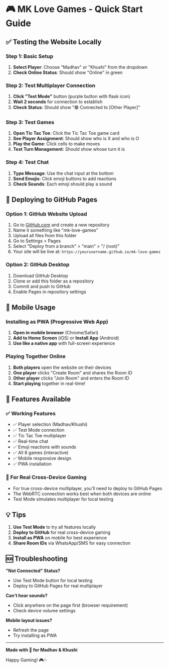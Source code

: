 # 🎮 MK Love Games - Quick Start Guide

## ✅ Testing the Website Locally

### Step 1: Basic Setup
1. **Select Player**: Choose "Madhav" or "Khushi" from the dropdown
2. **Check Online Status**: Should show "Online" in green

### Step 2: Test Multiplayer Connection
1. **Click "Test Mode"** button (purple button with flask icon)
2. **Wait 2 seconds** for connection to establish
3. **Check Status**: Should show "🟢 Connected to [Other Player]"

### Step 3: Test Games
1. **Open Tic Tac Toe**: Click the Tic Tac Toe game card
2. **See Player Assignment**: Should show who is X and who is O
3. **Play the Game**: Click cells to make moves
4. **Test Turn Management**: Should show whose turn it is

### Step 4: Test Chat
1. **Type Message**: Use the chat input at the bottom
2. **Send Emojis**: Click emoji buttons to add reactions
3. **Check Sounds**: Each emoji should play a sound

## 🚀 Deploying to GitHub Pages

### Option 1: GitHub Website Upload
1. Go to [GitHub.com](https://github.com) and create a new repository
2. Name it something like "mk-love-games"
3. Upload all files from this folder
4. Go to Settings > Pages
5. Select "Deploy from a branch" > "main" > "/ (root)"
6. Your site will be live at: `https://yourusername.github.io/mk-love-games`

### Option 2: GitHub Desktop
1. Download GitHub Desktop
2. Clone or add this folder as a repository
3. Commit and push to GitHub
4. Enable Pages in repository settings

## 📱 Mobile Usage

### Installing as PWA (Progressive Web App)
1. **Open in mobile browser** (Chrome/Safari)
2. **Add to Home Screen** (iOS) or **Install App** (Android)
3. **Use like a native app** with full-screen experience

### Playing Together Online
1. **Both players** open the website on their devices
2. **One player** clicks "Create Room" and shares the Room ID
3. **Other player** clicks "Join Room" and enters the Room ID
4. **Start playing** together in real-time!

## 🎯 Features Available

### ✅ Working Features
- ✅ Player selection (Madhav/Khushi)
- ✅ Test Mode connection
- ✅ Tic Tac Toe multiplayer
- ✅ Real-time chat
- ✅ Emoji reactions with sounds
- ✅ All 8 games (interactive)
- ✅ Mobile responsive design
- ✅ PWA installation

### 🚧 For Real Cross-Device Gaming
- For true cross-device multiplayer, you'll need to deploy to GitHub Pages
- The WebRTC connection works best when both devices are online
- Test Mode simulates multiplayer for local testing

## 💡 Tips

1. **Use Test Mode** to try all features locally
2. **Deploy to GitHub** for real cross-device gaming
3. **Install as PWA** on mobile for best experience
4. **Share Room IDs** via WhatsApp/SMS for easy connection

## 🆘 Troubleshooting

**"Not Connected" Status?**
- Use Test Mode button for local testing
- Deploy to GitHub Pages for real multiplayer

**Can't hear sounds?**
- Click anywhere on the page first (browser requirement)
- Check device volume settings

**Mobile layout issues?**
- Refresh the page
- Try installing as PWA

---

**Made with 💖 for Madhav & Khushi**

Happy Gaming! 🎮✨
